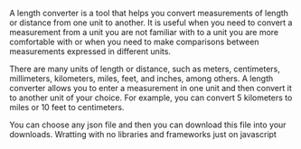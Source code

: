 A length converter is a tool that helps you convert measurements of length or distance from one unit to another. It is useful when you need to convert a measurement from a unit you are not familiar with to a unit you are more comfortable with or when you need to make comparisons between measurements expressed in different units.

There are many units of length or distance, such as meters, centimeters, millimeters, kilometers, miles, feet, and inches, among others. A length converter allows you to enter a measurement in one unit and then convert it to another unit of your choice. For example, you can convert 5 kilometers to miles or 10 feet to centimeters.

You can choose any json file and then you can download this file into your downloads.
Wratting with no libraries and frameworks just on javascript
